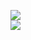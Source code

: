[![](https://img.shields.io/badge/Made%20With-Github%20Spray-lightgrey.svg?style=for-the-badge&logo=github)](https://github.com/Annihil/github-spray#10966)  
[![](https://i.imgur.com/2DrTn0Z.gif)](https://github.com/Annihil/github-spray)